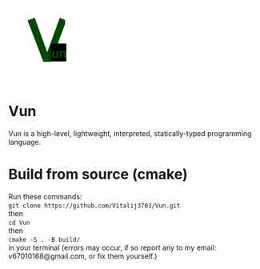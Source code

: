 <img src="logo.png" alt="Vun logo" width="150">
<h1>Vun</h1>
Vun is a high-level, lightweight, interpreted, statically-typed programming language. 
<h1> Build from source (cmake) </h1>
Run these commands:<br>
<code>git clone https://github.com/Vitalij3703/Vun.git</code><br>
then<br>
<code>cd Vun</code><br>
then<br>
<code>cmake -S . -B build/</code><br>
in your terminal (errors may occur, if so report any to my email: v67010168@gmail.com, or fix them yourself.)<br>


